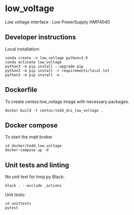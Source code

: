 # low_voltage

Low voltage interface : Low PowerSupply HMP4040

## Developer instructions

Local installation: 

```
conda create -n low_voltage python=3.9
conda activate low_voltage
python3 -m pip install --upgrade pip
python3 -m pip install -r requirements/local.txt
python3 -m pip install -e .  
```
## Dockerfile
To create centos:low_votage image with necessary packages.

```
docker build -t centos:tedd_dcs_low_voltage .
```

## Docker compose
To  start the mqtt broker

```
cd docker/tedd_low_voltage
docker-compose up -d 
```
## Unit tests and linting 
No unit test for hmp.py 
Black: 

```commandline
black . --exclude _actions
```

Unit tests: 

```commandline
cd unittests
pytest
```

